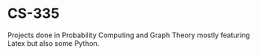 # CS-335
Projects done in Probability Computing and Graph Theory mostly featuring Latex but also some Python.

